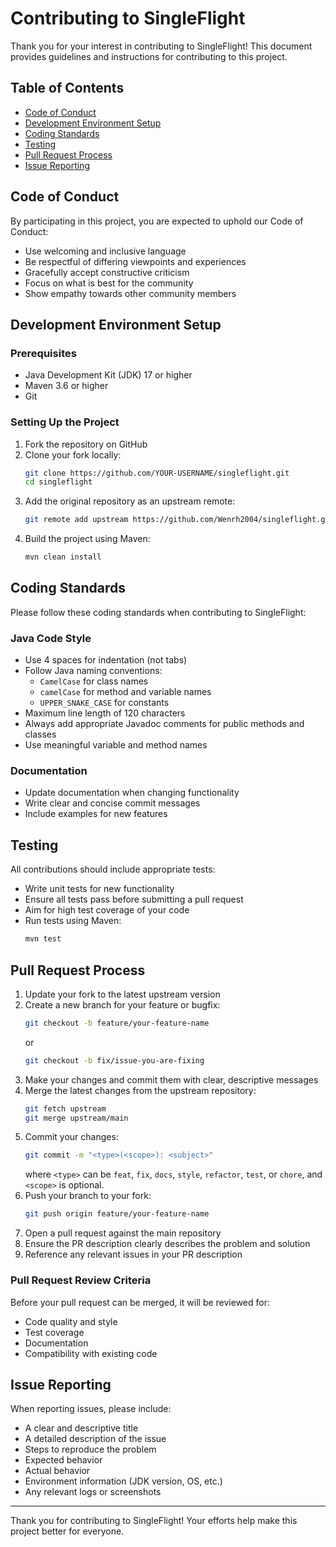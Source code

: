 # Contributing to SingleFlight

Thank you for your interest in contributing to SingleFlight! This document provides guidelines and instructions for contributing to this project.

## Table of Contents

- [Code of Conduct](#code-of-conduct)
- [Development Environment Setup](#development-environment-setup)
- [Coding Standards](#coding-standards)
- [Testing](#testing)
- [Pull Request Process](#pull-request-process)
- [Issue Reporting](#issue-reporting)

## Code of Conduct

By participating in this project, you are expected to uphold our Code of Conduct:

- Use welcoming and inclusive language
- Be respectful of differing viewpoints and experiences
- Gracefully accept constructive criticism
- Focus on what is best for the community
- Show empathy towards other community members

## Development Environment Setup

### Prerequisites

- Java Development Kit (JDK) 17 or higher
- Maven 3.6 or higher
- Git

### Setting Up the Project

1. Fork the repository on GitHub
2. Clone your fork locally:
   ```bash
   git clone https://github.com/YOUR-USERNAME/singleflight.git
   cd singleflight
   ```
3. Add the original repository as an upstream remote:
   ```bash
   git remote add upstream https://github.com/Wenrh2004/singleflight.git
   ```
4. Build the project using Maven:
   ```bash
   mvn clean install
   ```

## Coding Standards

Please follow these coding standards when contributing to SingleFlight:

### Java Code Style

- Use 4 spaces for indentation (not tabs)
- Follow Java naming conventions:
  - `CamelCase` for class names
  - `camelCase` for method and variable names
  - `UPPER_SNAKE_CASE` for constants
- Maximum line length of 120 characters
- Always add appropriate Javadoc comments for public methods and classes
- Use meaningful variable and method names

### Documentation

- Update documentation when changing functionality
- Write clear and concise commit messages
- Include examples for new features

## Testing

All contributions should include appropriate tests:

- Write unit tests for new functionality
- Ensure all tests pass before submitting a pull request
- Aim for high test coverage of your code
- Run tests using Maven:
  ```bash
  mvn test
  ```

## Pull Request Process

1. Update your fork to the latest upstream version
2. Create a new branch for your feature or bugfix:
   ```bash
   git checkout -b feature/your-feature-name
   ```
   or
   ```bash
   git checkout -b fix/issue-you-are-fixing
   ```
3. Make your changes and commit them with clear, descriptive messages
4. Merge the latest changes from the upstream repository:
   ```bash
   git fetch upstream
   git merge upstream/main
   ```
5. Commit your changes:
   ```bash
   git commit -m "<type>(<scope>): <subject>"
   ``` 
   where `<type>` can be `feat`, `fix`, `docs`, `style`, `refactor`, `test`, or `chore`, and `<scope>` is optional.
6. Push your branch to your fork:
   ```bash
   git push origin feature/your-feature-name
   ```
5. Open a pull request against the main repository
6. Ensure the PR description clearly describes the problem and solution
7. Reference any relevant issues in your PR description

### Pull Request Review Criteria

Before your pull request can be merged, it will be reviewed for:

- Code quality and style
- Test coverage
- Documentation
- Compatibility with existing code

## Issue Reporting

When reporting issues, please include:

- A clear and descriptive title
- A detailed description of the issue
- Steps to reproduce the problem
- Expected behavior
- Actual behavior
- Environment information (JDK version, OS, etc.)
- Any relevant logs or screenshots

---

Thank you for contributing to SingleFlight! Your efforts help make this project better for everyone.